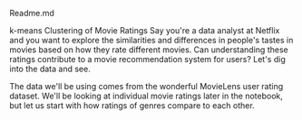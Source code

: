 Readme.md

k-means Clustering of Movie Ratings
Say you're a data analyst at Netflix and you want to explore the similarities and differences in people's tastes in movies based on how they rate different movies. Can understanding these ratings contribute to a movie recommendation system for users? Let's dig into the data and see.

The data we'll be using comes from the wonderful MovieLens user rating dataset. We'll be looking at individual movie ratings later in the notebook, but let us start with how ratings of genres compare to each other.
